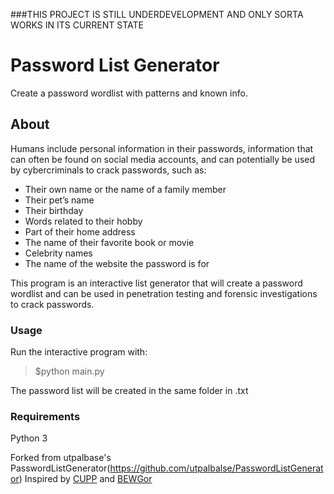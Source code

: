 ###THIS PROJECT IS STILL UNDERDEVELOPMENT AND ONLY SORTA WORKS IN ITS CURRENT STATE
# Password List Generator
Create a password wordlist with patterns and known info.

## About

Humans include personal information in their passwords, information that can often be found on social media accounts, and can potentially be used by cybercriminals to crack passwords, such as:

* Their own name or the name of a family member
* Their pet’s name
* Their birthday
* Words related to their hobby
* Part of their home address
* The name of their favorite book or movie
* Celebrity names
* The name of the website the password is for

This program is an interactive list generator that will create a password wordlist and can be used in penetration testing and forensic investigations to crack passwords. 

### Usage

Run the interactive program with:

> $python main.py

The password list will be created in the same folder in .txt

### Requirements

Python 3

Forked from utpalbase's PasswordListGenerator(https://github.com/utpalbalse/PasswordListGenerator)
Inspired by [CUPP](https://github.com/Mebus/cupp) and [BEWGor](https://github.com/berzerk0/BEWGor)
